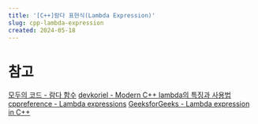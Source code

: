 ```yaml
---
title: '[C++]람다 표현식(Lambda Expression)'
slug: cpp-lambda-expression
created: 2024-05-18
---
```


# 참고

[모두의 코드 - 람다 함수][1]
[devkoriel - Modern C++ lambda의 특징과 사용법][2]
[cppreference - Lambda expressions][3]
[GeeksforGeeks - Lambda expression in C++][4]

[1]: https://modoocode.com/196
[2]: https://blog.koriel.kr/modern-cpp-lambdayi-teugjinggwa-sayongbeob/
[3]: https://en.cppreference.com/w/cpp/language/lambda
[4]: https://www.geeksforgeeks.org/lambda-expression-in-c/

